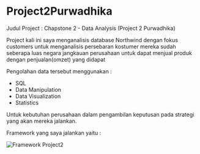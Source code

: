 # Project2Purwadhika

Judul Project : Chapstone 2 - Data Analysis (Project 2 Purwadhika)

Project kali ini saya menganalisis database Northwind dengan fokus customers untuk menganalisis persebaran kostumer mereka sudah seberapa luas negara jangkauan perusahaan untuk dapat menjual produk dengan penjualan(omzet) yang didapat

Pengolahan data tersebut menggunakan :
- SQL
- Data Manipulation
- Data Visualization
- Statistics 

Untuk kebutuhan perusahaan dalam pengambilan keputusan pada strategi yang akan mereka jalankan.

Framework yang saya jalankan yaitu :


![Framework Project2](https://user-images.githubusercontent.com/100057330/161379857-d389cf99-b726-4af1-85bf-16a9eef59cab.jpg)
